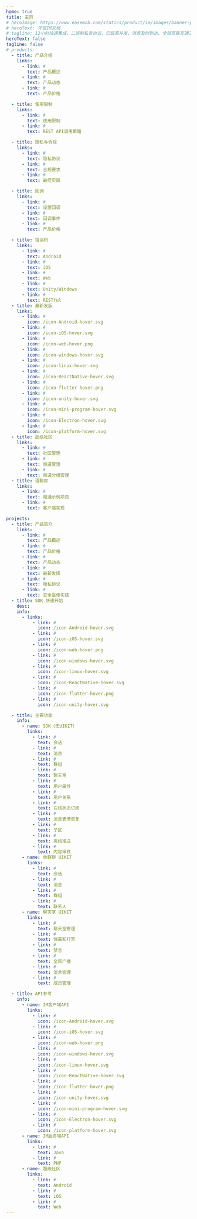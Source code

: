 ```yaml
---
home: true
title: 主页
# heroImage: https://www.easemob.com/statics/product/im/images/banner-pic.png
# heroText: 环信IM文档
# tagline: 12小时快速集成、二进制私有协议、亿级高并发、消息及时到达、全球互联互通三大范德萨发生发大水范德萨三大法师法as的撒发的
heroText: false
tagline: false
# products:
  - title: 产品介绍
    links:
      - link: #
        text: 产品概述
      - link: #
        text: 产品动态
      - link: #
        text: 产品价格

  - title: 使用限制
    links:
      - link: #
        text: 使用限制
      - link: #
        text: REST API调用策略

  - title: 隐私与合规
    links:
      - link: #
        text: 隐私协议
      - link: #
        text: 合规要求
      - link: #
        text: 最佳实践

  - title: 回调
    links:
      - link: #
        text: 设置回调
      - link: #
        text: 回调事件
      - link: #
        text: 产品价格

  - title: 错误码
    links:
      - link: #
        text: Android
      - link: #
        text: iOS
      - link: #
        text: Web
      - link: #
        text: Unity/Windows
      - link: #
        text: RESTful
  - title: 最新发版
    links:
      - link: #
        icon: /icon-Android-hover.svg
      - link: #
        icon: /icon-iOS-hover.svg
      - link: #
        icon: /icon-web-hover.png
      - link: #
        icon: /icon-windows-hover.svg
      - link: #
        icon: /icon-linux-hover.svg
      - link: #
        icon: /icon-ReactNative-hover.svg
      - link: #
        icon: /icon-flutter-hover.png
      - link: #
        icon: /icon-unity-hover.svg
      - link: #
        icon: /icon-mini-program-hover.svg
      - link: #
        icon: /icon-Electron-hover.svg
      - link: #
        icon: /icon-platform-hover.svg
  - title: 超级社区
    links:
      - link: #
        text: 社区管理
      - link: #
        text: 频道管理
      - link: #
        text: 频道分组管理
  - title: 语聊房
    links:
      - link: #
        text: 跑通示例项目
      - link: #
        text: 客户端实现

projects:
  - title: 产品简介
    links:
      - link: #
        text: 产品概述
      - link: #
        text: 产品价格
      - link: #
        text: 产品动态
      - link: #
        text: 最新发版
      - link: #
        text: 隐私协议
      - link: #
        text: 安全最佳实践
  - title: SDK 快速开始
    desc: 
    info:
      - links:
          - link: #
            icon: /icon-Android-hover.svg
          - link: #
            icon: /icon-iOS-hover.svg
          - link: #
            icon: /icon-web-hover.png
          - link: #
            icon: /icon-windows-hover.svg
          - link: #
            icon: /icon-linux-hover.svg
          - link: #
            icon: /icon-ReactNative-hover.svg
          - link: #
            icon: /icon-flutter-hover.png
          - link: #
            icon: /icon-unity-hover.svg

  - title: 主要功能
    info:
      - name: SDK（无UIKIT）
        links:
          - link: #
            text: 会话
          - link: #
            text: 消息
          - link: #
            text: 群组
          - link: #
            text: 聊天室
          - link: #
            text: 用户属性
          - link: #
            text: 用户关系
          - link: #
            text: 在线状态订阅
          - link: #
            text: 消息表情恢复
          - link: #
            text: 子区
          - link: #
            text: 离线推送
          - link: #
            text: 内容审核
      - name: 单群聊 UIKIT
        links:
          - link: #
            text: 会话
          - link: #
            text: 消息
          - link: #
            text: 群组
          - link: #
            text: 联系人
      - name: 聊天室 UIKIT
        links:
          - link: #
            text: 聊天室管理
          - link: #
            text: 弹幕和打赏
          - link: #
            text: 禁言
          - link: #
            text: 全局广播
          - link: #
            text: 消息管理
          - link: #
            text: 成员管理

  - title: API参考
    info:
      - name: IM客户端API
        links:
          - link: #
            icon: /icon-Android-hover.svg
          - link: #
            icon: /icon-iOS-hover.svg
          - link: #
            icon: /icon-web-hover.png
          - link: #
            icon: /icon-windows-hover.svg
          - link: #
            icon: /icon-linux-hover.svg
          - link: #
            icon: /icon-ReactNative-hover.svg
          - link: #
            icon: /icon-flutter-hover.png
          - link: #
            icon: /icon-unity-hover.svg
          - link: #
            icon: /icon-mini-program-hover.svg
          - link: #
            icon: /icon-Electron-hover.svg
          - link: #
            icon: /icon-platform-hover.svg
      - name: IM服务端API
        links:
          - link: #
            text: Java
          - link: #
            text: PHP
      - name: 超级社区
        links:
          - link: #
            text: Android
          - link: #
            text: iOS
          - link: #
            text: Web
---
```

